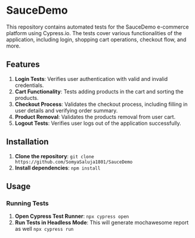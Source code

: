 # SauceDemo
This repository contains automated tests for the SauceDemo e-commerce platform using Cypress.io. The tests cover various functionalities of the application, including login, shopping cart operations, checkout flow, and more.

## Features
1. **Login Tests**: Verifies user authentication with valid and invalid credentials.<br />
2. **Cart Functionality**: Tests adding products in the cart and sorting the products. <br />
3. **Checkout Process**: Validates the checkout process, including filling in user details and verifying order summary.<br />
4. **Product Removal**: Validates the products removal from user cart.<br />
5. **Logout Tests**: Verifies user logs out of the application successfully.<br />

## Installation
1. **Clone the repository**: `git clone https://github.com/SomyaSaluja1801/SauceDemo`
2. **Install dependencies**: `npm install`

## Usage
### Running Tests
1. **Open Cypress Test Runner**: `npx cypress open`
2. **Run Tests in Headless Mode**: This will generate mochawesome report as well `npx cypress run`
